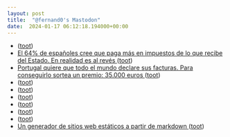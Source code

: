 ```yaml
---
layout: post
title:  "@fernand0's Mastodon"
date:  2024-01-17 06:12:18.194000+00:00
---
```

*  [ ](https://mastodon.social/@vrruiz) ([toot](https://mastodon.social/@fernand0/111769808941371749))
*  [El 64% de españoles cree que paga más en impuestos de lo que recibe del Estado. En realidad es al revés ](https://www.xataka.com/magnet/64-espanoles-cree-que-paga-impuestos-que-recibe-estado-realidad-al-reve) ([toot](https://mastodon.social/@fernand0/111769017792474209))
*  [Portugal quiere que todo el mundo declare sus facturas. Para conseguirlo sortea un premio: 35.000 euros ](https://www.xataka.com/magnet/portugal-quiere-que-todo-mundo-declare-sus-facturas-para-conseguirlo-sortea-premio-35-000-euro) ([toot](https://mastodon.social/@fernand0/111768883280700343))
*  [ ](https://mastodon.social/users/fernand0/statuses/111768118416209016/activity) ([toot](https://mastodon.social/users/fernand0/statuses/111768118416209016/activity))
*  [ ](https://mastodont.cat/@isard) ([toot](https://mastodon.social/@fernand0/111768118124407702))
*  [ ](https://masto.es/@aperalesf) ([toot](https://mastodon.social/@fernand0/111767749599602883))
*  [ ](https://mastorol.es/@angeles) ([toot](https://mastodon.social/@fernand0/111767748475116430))
*  [ ](https://mastodon.social/users/fernand0/statuses/111767747558670076/activity) ([toot](https://mastodon.social/users/fernand0/statuses/111767747558670076/activity))
*  [ ](https://mastodon.social/users/fernand0/statuses/111767208458500895/activity) ([toot](https://mastodon.social/users/fernand0/statuses/111767208458500895/activity))
*  [Un generador de sitios web estáticos a partir de markdown ](https://wwwhatsnew.com/2023/12/28/un-generador-de-sitios-web-estaticos-a-partir-de-markdown) ([toot](https://mastodon.social/@fernand0/111767132496973335))
